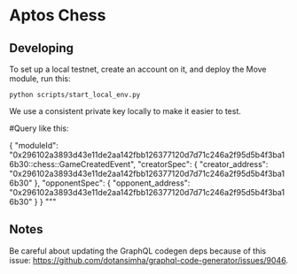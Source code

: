 # Aptos Chess

## Developing
To set up a local testnet, create an account on it, and deploy the Move module, run this:
```
python scripts/start_local_env.py
```

We use a consistent private key locally to make it easier to test.



#Query like this:

{
  "moduleId": "0x296102a3893d43e11de2aa142fbb126377120d7d71c246a2f95d5b4f3ba16b30::chess::GameCreatedEvent",
  "creatorSpec": {
    "creator_address": "0x296102a3893d43e11de2aa142fbb126377120d7d71c246a2f95d5b4f3ba16b30"
  },
  "opponentSpec": {
    "opponent_address": "0x296102a3893d43e11de2aa142fbb126377120d7d71c246a2f95d5b4f3ba16b30"
  }
}
"""

## Notes
Be careful about updating the GraphQL codegen deps because of this issue: https://github.com/dotansimha/graphql-code-generator/issues/9046.
